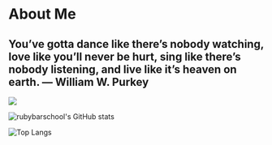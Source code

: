 # About Me


##  You’ve gotta dance like there’s nobody watching, love like you’ll never be hurt, sing like there’s nobody listening, and live like it’s heaven on earth. ― William W. Purkey
![](https://komarev.com/ghpvc/?username=truongtv1399it&color=blue)

![rubybarschool's GitHub stats](https://github-readme-stats.vercel.app/api?username=rubybarschool&show_icons=true&theme=dracula)

![Top Langs](https://github-readme-stats.vercel.app/api/top-langs/?username=rubybarschool&layout=compact)

